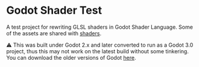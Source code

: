 # Godot Shader Test

A test project for rewriting GLSL shaders in Godot Shader Language. Some of the assets are shared with [shaders](https://github.com/pseudosma/shaders).

:warning: This was built under Godot 2.x and later converted to run as a Godot 3.0 project, thus this may not work on the latest build without some tinkering. You can download the older versions of Godot [here](https://downloads.tuxfamily.org/godotengine/3.0/).
